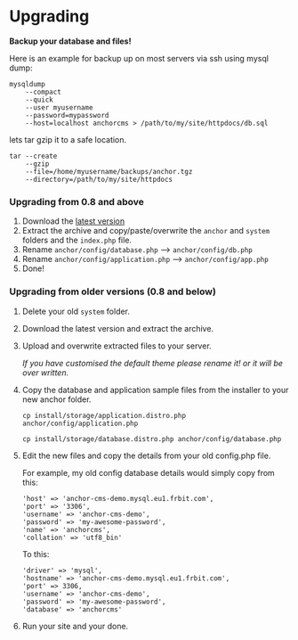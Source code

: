 # Upgrading

**Backup your database and files!**

Here is an example for backup up on most servers via ssh using mysql dump:

	mysqldump
		--compact
		--quick
		--user myusername
		--password=mypassword
		--host=localhost anchorcms > /path/to/my/site/httpdocs/db.sql

lets tar gzip it to a safe location.

	tar --create
		--gzip
		--file=/home/myusername/backups/anchor.tgz
		--directory=/path/to/my/site/httpdocs

### Upgrading from 0.8 and above

1.	Download the [latest version](/download)
2.	Extract the archive and copy/paste/overwrite the `anchor` and `system`
	folders and the `index.php` file.
3.	Rename `anchor/config/database.php` --> `anchor/config/db.php`
4.	Rename `anchor/config/application.php` --> `anchor/config/app.php`
5.	Done!

### Upgrading from older versions (0.8 and below)

1.	Delete your old `system` folder.

2.	Download the latest version and extract the archive.

3.	Upload and overwrite extracted files to your server.

	*If you have customised the default theme please rename it! or it will be over written.*

4.	Copy the database and application sample files from the installer to your new anchor folder.

		cp install/storage/application.distro.php anchor/config/application.php

		cp install/storage/database.distro.php anchor/config/database.php

5.	Edit the new files and copy the details from your old config.php file.

	For example, my old config database details would simply copy from this:

		'host' => 'anchor-cms-demo.mysql.eu1.frbit.com',
		'port' => '3306',
		'username' => 'anchor-cms-demo',
		'password' => 'my-awesome-password',
		'name' => 'anchorcms',
		'collation' => 'utf8_bin'

	To this:

		'driver' => 'mysql',
		'hostname' => 'anchor-cms-demo.mysql.eu1.frbit.com',
		'port' => 3306,
		'username' => 'anchor-cms-demo',
		'password' => 'my-awesome-password',
		'database' => 'anchorcms'

6.	Run your site and your done.